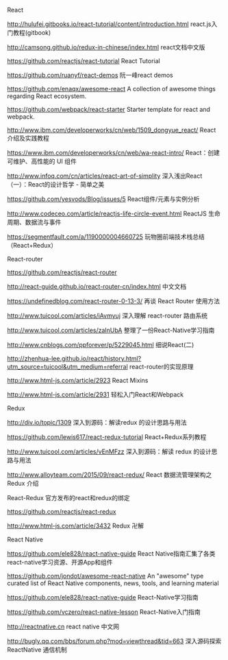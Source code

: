 
React

http://hulufei.gitbooks.io/react-tutorial/content/introduction.html react.js入门教程(gitbook)

http://camsong.github.io/redux-in-chinese/index.html react文档中文版

https://github.com/reactjs/react-tutorial React Tutorial

https://github.com/ruanyf/react-demos 阮一峰react demos

https://github.com/enaqx/awesome-react A collection of awesome things regarding React ecosystem.

https://github.com/webpack/react-starter Starter template for react and webpack.

http://www.ibm.com/developerworks/cn/web/1509_dongyue_react/ React 介绍及实践教程

https://www.ibm.com/developerworks/cn/web/wa-react-intro/ React：创建可维护、高性能的 UI 组件

http://www.infoq.com/cn/articles/react-art-of-simplity 深入浅出React（一）：React的设计哲学 - 简单之美

https://github.com/yesvods/Blog/issues/5 React组件/元素与实例分析

http://www.codeceo.com/article/reactjs-life-circle-event.html ReactJS 生命周期、数据流与事件

https://segmentfault.com/a/1190000004660725 玩物圈前端技术栈总结（React+Redux）

React-router

https://github.com/reactjs/react-router

http://react-guide.github.io/react-router-cn/index.html 中文文档

https://undefinedblog.com/react-router-0-13-3/ 再谈 React Router 使用方法

http://www.tuicool.com/articles/iAvmyuj 深入理解 react-router 路由系统

http://www.tuicool.com/articles/zaInUbA 整理了一份React-Native学习指南

http://www.cnblogs.com/ppforever/p/5229045.html 细说React(二)

http://zhenhua-lee.github.io/react/history.html?utm_source=tuicool&utm_medium=referral react-router的实现原理

http://www.html-js.com/article/2923 React Mixins

http://www.html-js.com/article/2931 轻松入门React和Webpack

Redux

http://div.io/topic/1309 深入到源码：解读redux 的设计思路与用法

https://github.com/lewis617/react-redux-tutorial React+Redux系列教程

http://www.tuicool.com/articles/vEnMFzz 深入到源码：解读 redux 的设计思路与用法

http://www.alloyteam.com/2015/09/react-redux/ React 数据流管理架构之 Redux 介绍

React-Redux 官方发布的react和redux的绑定

https://github.com/reactjs/react-redux

http://www.html-js.com/article/3432 Redux 卍解

React Native

https://github.com/ele828/react-native-guide React Native指南汇集了各类react-native学习资源、开源App和组件

https://github.com/jondot/awesome-react-native An "awesome" type curated list of React Native components, news, tools, and learning material

https://github.com/ele828/react-native-guide React-Native学习指南

https://github.com/vczero/react-native-lesson React-Native入门指南

http://reactnative.cn react native 中文网

http://bugly.qq.com/bbs/forum.php?mod=viewthread&tid=663 深入源码探索 ReactNative 通信机制




